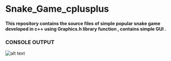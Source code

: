# Snake_Game_cplusplus
#### This repository contains the source files of simple popular snake game developed in c++ using Graphics.h library function , contains simple GUI .


### CONSOLE OUTPUT 


![alt text](C:\Users\offic\OneDrive\Pictures\Screenshots\ABCDE.png)
